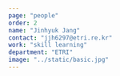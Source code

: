 ```yaml
---
page: "people"
order: 2
name: "Jinhyuk Jang"
contact: "jjh6297@etri.re.kr"
work: "skill learning"
department: "ETRI"
image: "../static/basic.jpg"
---
```

